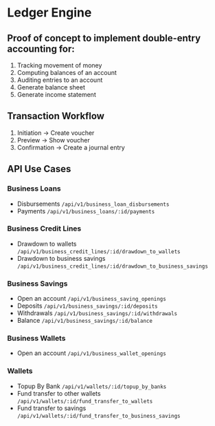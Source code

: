 # Ledger Engine

## Proof of concept to implement double-entry accounting for:
1. Tracking movement of money
2. Computing balances of an account
3. Auditing entries to an account
4. Generate balance sheet
5. Generate income statement
## Transaction Workflow
1. Initiation -> Create voucher
2. Preview -> Show voucher
3. Confirmation -> Create a journal entry
## API Use Cases
### Business Loans
 - Disbursements `/api/v1/business_loan_disbursements`
 - Payments `/api/v1/business_loans/:id/payments`

### Business Credit Lines
 - Drawdown to wallets `/api/v1/business_credit_lines/:id/drawdown_to_wallets`
  - Drawdown to business savings `/api/v1/business_credit_lines/:id/drawdown_to_business_savings`
### Business Savings
 - Open an account `/api/v1/business_saving_openings`
 - Deposits `/api/v1/business_savings/:id/deposits`
 - Withdrawals `/api/v1/business_savings/:id/withdrawals`
 - Balance `/api/v1/business_savings/:id/balance`

### Business Wallets
 - Open an account `/api/v1/business_wallet_openings`

### Wallets
 - Topup By Bank `/api/v1/wallets/:id/topup_by_banks`
 - Fund transfer to other wallets `/api/v1/wallets/:id/fund_transfer_to_wallets`
 - Fund transfer to savings `/api/v1/wallets/:id/fund_transfer_to_business_savings`


